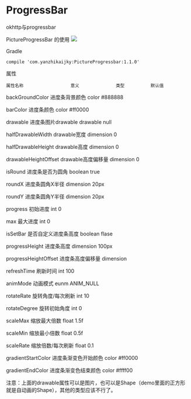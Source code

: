 # ProgressBar
okhttp与progressbar

PictureProgressBar 的使用
![](http://i.imgur.com/076zTuA.gif)


Gradle

    compile 'com.yanzhikaijky:PictureProgressbar:1.1.0'
    

属性

    属性名称 	              意义 	          类型 	      默认值 

backGroundColor 	    进度条背景颜色 	    color 	     #888888

barColor 	            进度条颜色 	          color 	    #ff0000

drawable 	            进度条图片drawable 	  drawable   	null

halfDrawableWidth 	    drawable宽度 	        dimension 	   0

halfDrawableHeight 	    drawable高度 	        dimension   	0

drawableHeightOffset 	drawable高度偏移量 	  dimension       0

isRound 	            进度条是否为圆角 	   boolean  	 true

roundX 	                进度条圆角X半径 	   dimension 	  20px

roundY 	                进度条圆角Y半径 	   dimension 	  20px

progress 	            初始进度 	          int 	         0

max 	                最大进度 	          int 	         0

isSetBar 	           是否自定义进度条高度 	 boolean 	    flase

progressHeight         进度条高度 	          dimension 	100px

progressHeightOffset 	进度条高度偏移量 	    dimension 	

refreshTime 	      刷新时间 	              int 	         100

animMode 	          动画模式 	              eunm 	       ANIM_NULL

rotateRate 	          旋转角度/每次刷新 	   int 	            10

rotateDegree 	      旋转初始角度 	         int 	         0
 
scaleMax 	          缩放最大倍数 	        float 	        1.5f
 
scaleMin 	         缩放最小倍数 	        float 	        0.5f

scaleRate 	         缩放倍数/每次刷新 	       float 	      0.1

gradientStartColor 	 进度条渐变色开始颜色 	 color    	  #ff0000

gradientEndColor 	 进度条渐变色结束颜色 	 color    	  #ffff00





注意：上面的drawable属性可以是图片，也可以是Shape（demo里面的正方形就是自动画的Shape），其他的类型应该不行了。

